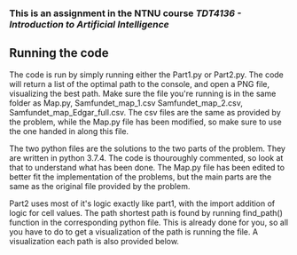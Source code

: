 ### This is an assignment in the NTNU course *TDT4136 - Introduction to Artificial Intelligence*

## Running the code
The code is run by simply running either the Part1.py or Part2.py. The code will return a list of the optimal path to the console, and open a PNG file, visualizing the best path. Make sure the file you're running is in the same folder as Map.py, Samfundet_map_1.csv Samfundet_map_2.csv, Samfundet_map_Edgar_full.csv. The csv files are the same as provided by the problem, while the Map.py file has been modified, so make sure to use the one handed in along this file.

The two python files are the solutions to the two parts of the problem. They are written in python 3.7.4. The code is thouroughly commented, so look at that to understand what has been done. The Map.py file has been edited to better fit the implementation of the problems, but the main parts are the same as the original file provided by the problem.

Part2 uses most of it's logic exactly like part1, with the import addition of logic for cell values. The path shortest path is found by running find_path() function in the corresponding python file. This is already done for you, so all you have to do to get a visualization of the path is running the file. A visualization each path is also provided below.

